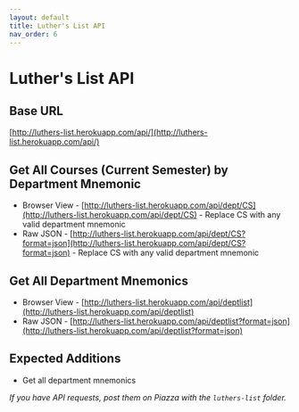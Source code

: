 ```yaml
---
layout: default
title: Luther's List API
nav_order: 6
---
```


# Luther's List API

## Base URL

[http://luthers-list.herokuapp.com/api/](http://luthers-list.herokuapp.com/api/)

## Get All Courses (Current Semester) by Department Mnemonic

* Browser View - [http://luthers-list.herokuapp.com/api/dept/CS](http://luthers-list.herokuapp.com/api/dept/CS) - Replace CS with any valid department mnemonic
* Raw JSON - [http://luthers-list.herokuapp.com/api/dept/CS?format=json](http://luthers-list.herokuapp.com/api/dept/CS?format=json) - Replace CS with any valid department mnemonic

## Get All Department Mnemonics

* Browser View - [http://luthers-list.herokuapp.com/api/deptlist](http://luthers-list.herokuapp.com/api/deptlist) 
* Raw JSON - [http://luthers-list.herokuapp.com/api/deptlist?format=json](http://luthers-list.herokuapp.com/api/deptlist?format=json) 

## Expected Additions

* Get all department mnemonics

_If you have API requests, post them on Piazza with the `luthers-list` folder._